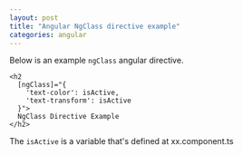 ```yaml
---
layout: post
title: "Angular NgClass directive example"
categories: angular
---
```


Below is an example `ngClass` angular directive.

```
<h2
  [ngClass]="{
    'text-color': isActive,
    'text-transform': isActive
  }">
  NgClass Directive Example
</h2>
```

The `isActive` is a variable that's defined at xx.component.ts
